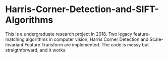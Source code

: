 # Harris-Corner-Detection-and-SIFT-Algorithms
This is a undergraduate research project in 2018. Two legacy feature-matching algorithms in computer vision, Harris Corner Detection and Scale-Invariant Feature Transform are implemented. The code is messy but straigthforward, and it works.
